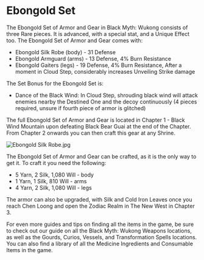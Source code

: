 # Ebongold Set

The Ebongold Set of Armor and Gear in Black Myth: Wukong consists of three Rare pieces. It is advanced, with a special stat, and a Unique Effect too. The Ebongold Set of Armor and Gear comes with: 

  * Ebongold Silk Robe (body) - 31 Defense
  * Ebongold Armguard (arms) - 13 Defense, 4% Burn Resistance
  * Ebongold Gaiters (legs) - 19 Defense, 4% Burn Resistance, After a moment in Cloud Step, considerably increases Unveiling Strike damage

The Set Bonus for the Ebongold Set is: 

  * Dance of the Black Wind: In Cloud Step, shrouding black wind will attack enemies nearby the Destined One and the decoy continuously (4 pieces required, unsure if fourth piece of armor is glitched)

The full Ebongold Set of Armor and Gear is located in Chapter 1 - Black Wind Mountain upon defeating Black Bear Guai at the end of the Chapter. From Chapter 2 onwards you can then craft this gear at any Shrine. 

![Ebongold Silk Robe.jpg](https://oyster.ignimgs.com/mediawiki/apis.ign.com/black-myth-wukong/6/61/Ebongold_Silk_Robe.jpg)

The Ebongold Set of Armor and Gear can be crafted, as it is the only way to get it. To craft it you need the following: 

  * 5 Yarn, 2 Silk, 1,080 Will - body
  * 1 Yarn, 1 Silk, 810 Will - arms
  * 4 Yarn, 2 Silk, 1,080 Will - legs

The armor can also be upgraded, with Silk and Cold Iron Leaves once you reach Chen Loong and open the Zodiac Realm in The New West in Chapter 3. 

For even more guides and tips on finding all the items in the game, be sure to check out our guide on all the Black Myth: Wukong Weapons locations, as well as the Gourds, Curios, Vessels, and Transformation Spells locations. You can also find a library of all the Medicine Ingredients and Consumable Items in the game. 
